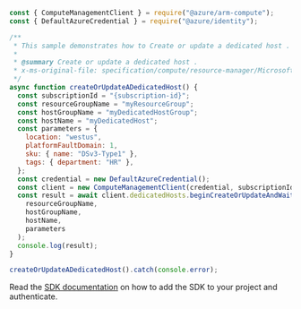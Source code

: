 ```javascript
const { ComputeManagementClient } = require("@azure/arm-compute");
const { DefaultAzureCredential } = require("@azure/identity");

/**
 * This sample demonstrates how to Create or update a dedicated host .
 *
 * @summary Create or update a dedicated host .
 * x-ms-original-file: specification/compute/resource-manager/Microsoft.Compute/stable/2022-03-01/ComputeRP/examples/dedicatedHostExamples/DedicatedHost_CreateOrUpdate.json
 */
async function createOrUpdateADedicatedHost() {
  const subscriptionId = "{subscription-id}";
  const resourceGroupName = "myResourceGroup";
  const hostGroupName = "myDedicatedHostGroup";
  const hostName = "myDedicatedHost";
  const parameters = {
    location: "westus",
    platformFaultDomain: 1,
    sku: { name: "DSv3-Type1" },
    tags: { department: "HR" },
  };
  const credential = new DefaultAzureCredential();
  const client = new ComputeManagementClient(credential, subscriptionId);
  const result = await client.dedicatedHosts.beginCreateOrUpdateAndWait(
    resourceGroupName,
    hostGroupName,
    hostName,
    parameters
  );
  console.log(result);
}

createOrUpdateADedicatedHost().catch(console.error);
```

Read the [SDK documentation](https://github.com/Azure/azure-sdk-for-js/blob/%40azure%2Farm-compute_19.0.0/sdk/compute/arm-compute/README.md) on how to add the SDK to your project and authenticate.
